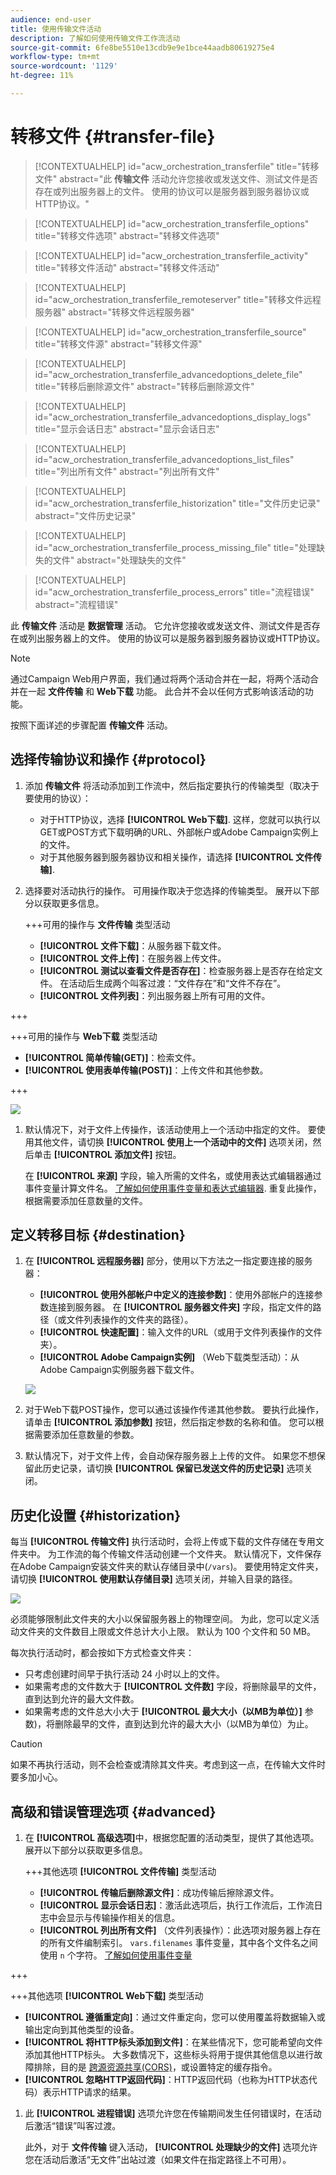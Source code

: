 ```yaml
---
audience: end-user
title: 使用传输文件活动
description: 了解如何使用传输文件工作流活动
source-git-commit: 6fe8be5510e13cdb9e9e1bce44aadb80619275e4
workflow-type: tm+mt
source-wordcount: '1129'
ht-degree: 11%

---
```


# 转移文件 {#transfer-file}

>[!CONTEXTUALHELP]
>id="acw_orchestration_transferfile"
>title="转移文件"
>abstract="此 **传输文件** 活动允许您接收或发送文件、测试文件是否存在或列出服务器上的文件。 使用的协议可以是服务器到服务器协议或HTTP协议。"

>[!CONTEXTUALHELP]
>id="acw_orchestration_transferfile_options"
>title="转移文件选项"
>abstract="转移文件选项"

>[!CONTEXTUALHELP]
>id="acw_orchestration_transferfile_activity"
>title="转移文件活动"
>abstract="转移文件活动"

>[!CONTEXTUALHELP]
>id="acw_orchestration_transferfile_remoteserver"
>title="转移文件远程服务器"
>abstract="转移文件远程服务器"

>[!CONTEXTUALHELP]
>id="acw_orchestration_transferfile_source"
>title="转移文件源"
>abstract="转移文件源"

>[!CONTEXTUALHELP]
>id="acw_orchestration_transferfile_advancedoptions_delete_file"
>title="转移后删除源文件"
>abstract="转移后删除源文件"

>[!CONTEXTUALHELP]
>id="acw_orchestration_transferfile_advancedoptions_display_logs"
>title="显示会话日志"
>abstract="显示会话日志"

>[!CONTEXTUALHELP]
>id="acw_orchestration_transferfile_advancedoptions_list_files"
>title="列出所有文件"
>abstract="列出所有文件"

>[!CONTEXTUALHELP]
>id="acw_orchestration_transferfile_historization"
>title="文件历史记录"
>abstract="文件历史记录"

>[!CONTEXTUALHELP]
>id="acw_orchestration_transferfile_process_missing_file"
>title="处理缺失的文件"
>abstract="处理缺失的文件"

>[!CONTEXTUALHELP]
>id="acw_orchestration_transferfile_process_errors"
>title="流程错误"
>abstract="流程错误"

此 **传输文件** 活动是 **数据管理** 活动。 它允许您接收或发送文件、测试文件是否存在或列出服务器上的文件。 使用的协议可以是服务器到服务器协议或HTTP协议。

>[!NOTE]
>
>通过Campaign Web用户界面，我们通过将两个活动合并在一起，将两个活动合并在一起 **文件传输** 和 **Web下载** 功能。 此合并不会以任何方式影响该活动的功能。

按照下面详述的步骤配置 **传输文件** 活动。

## 选择传输协议和操作 {#protocol}

1. 添加 **传输文件** 将活动添加到工作流中，然后指定要执行的传输类型（取决于要使用的协议）：

   * 对于HTTP协议，选择 **[!UICONTROL Web下载]**. 这样，您就可以执行以GET或POST方式下载明确的URL、外部帐户或Adobe Campaign实例上的文件。
   * 对于其他服务器到服务器协议和相关操作，请选择 **[!UICONTROL 文件传输]**.

1. 选择要对活动执行的操作。 可用操作取决于您选择的传输类型。 展开以下部分以获取更多信息。

   +++可用的操作与 **文件传输** 类型活动

   * **[!UICONTROL 文件下载]**：从服务器下载文件。
   * **[!UICONTROL 文件上传]**：在服务器上传文件。
   * **[!UICONTROL 测试以查看文件是否存在]**：检查服务器上是否存在给定文件。 在活动后生成两个叫客过渡：“文件存在”和“文件不存在”。
   * **[!UICONTROL 文件列表]**：列出服务器上所有可用的文件。

+++

   +++可用的操作与 **Web下载** 类型活动

   * **[!UICONTROL 简单传输(GET)]**：检索文件。
   * **[!UICONTROL 使用表单传输(POST)]**：上传文件和其他参数。

+++

   ![](../assets/workflow-transfer-file-action.png)

1. 默认情况下，对于文件上传操作，该活动使用上一个活动中指定的文件。 要使用其他文件，请切换 **[!UICONTROL 使用上一个活动中的文件]** 选项关闭，然后单击 **[!UICONTROL 添加文件]** 按钮。

   在 **[!UICONTROL 来源]** 字段，输入所需的文件名，或使用表达式编辑器通过事件变量计算文件名。 [了解如何使用事件变量和表达式编辑器](../event-variables.md). 重复此操作，根据需要添加任意数量的文件。

## 定义转移目标 {#destination}

1. 在 **[!UICONTROL 远程服务器]** 部分，使用以下方法之一指定要连接的服务器：

   * **[!UICONTROL 使用外部帐户中定义的连接参数]**：使用外部帐户的连接参数连接到服务器。 在 **[!UICONTROL 服务器文件夹]** 字段，指定文件的路径（或文件列表操作的文件夹的路径）。
   * **[!UICONTROL 快速配置]**：输入文件的URL（或用于文件列表操作的文件夹）。
   * **[!UICONTROL Adobe Campaign实例]** （Web下载类型活动）：从Adobe Campaign实例服务器下载文件。

   ![](../assets/workflow-transfer-file-server.png)

1. 对于Web下载POST操作，您可以通过该操作传递其他参数。 要执行此操作，请单击 **[!UICONTROL 添加参数]** 按钮，然后指定参数的名称和值。 您可以根据需要添加任意数量的参数。

1. 默认情况下，对于文件上传，会自动保存服务器上上传的文件。 如果您不想保留此历史记录，请切换 **[!UICONTROL 保留已发送文件的历史记录]** 选项关闭。

## 历史化设置 {#historization}

每当 **[!UICONTROL 传输文件]** 执行活动时，会将上传或下载的文件存储在专用文件夹中。 为工作流的每个传输文件活动创建一个文件夹。 默认情况下，文件保存在Adobe Campaign安装文件夹的默认存储目录中(`/vars`)。 要使用特定文件夹，请切换 **[!UICONTROL 使用默认存储目录]** 选项关闭，并输入目录的路径。

![](../assets/workflow-transfer-file-historization.png)

必须能够限制此文件夹的大小以保留服务器上的物理空间。 为此，您可以定义活动文件夹的文件数目上限或文件总计大小上限。 默认为 100 个文件和 50 MB。

每次执行活动时，都会按如下方式检查文件夹：

* 只考虑创建时间早于执行活动 24 小时以上的文件。
* 如果需考虑的文件数大于 **[!UICONTROL 文件数]** 字段，将删除最早的文件，直到达到允许的最大文件数。
* 如果需考虑的文件总大小大于 **[!UICONTROL 最大大小（以MB为单位）]** 参数)，将删除最早的文件，直到达到允许的最大大小（以MB为单位）为止。

>[!CAUTION]
>
>如果不再执行活动，则不会检查或清除其文件夹。考虑到这一点，在传输大文件时要多加小心。

## 高级和错误管理选项 {#advanced}

1. 在 **[!UICONTROL 高级选项]**&#x200B;中，根据您配置的活动类型，提供了其他选项。 展开以下部分以获取更多信息。

   +++其他选项 **[!UICONTROL 文件传输]** 类型活动

   * **[!UICONTROL 传输后删除源文件]**：成功传输后擦除源文件。
   * **[!UICONTROL 显示会话日志]**：激活此选项后，执行工作流后，工作流日志中会显示与传输操作相关的信息。
   * **[!UICONTROL 列出所有文件]** （文件列表操作）：此选项对服务器上存在的所有文件编制索引。 `vars.filenames` 事件变量，其中各个文件名之间使用 `n` 个字符。 [了解如何使用事件变量](../event-variables.md)

+++

   +++其他选项 **[!UICONTROL Web下载]** 类型活动

   * **[!UICONTROL 遵循重定向]**：通过文件重定向，您可以使用覆盖将数据输入或输出定向到其他类型的设备。
   * **[!UICONTROL 将HTTP标头添加到文件]**：在某些情况下，您可能希望向文件添加其他HTTP标头。 大多数情况下，这些标头将用于提供其他信息以进行故障排除，目的是 [跨源资源共享(CORS)](https://developer.mozilla.org/docs/Web/HTTP/CORS)，或设置特定的缓存指令。
   * **[!UICONTROL 忽略HTTP返回代码]**：HTTP返回代码（也称为HTTP状态代码）表示HTTP请求的结果。

1. 此 **[!UICONTROL 进程错误]** 选项允许您在传输期间发生任何错误时，在活动后激活“错误”叫客过渡。

   此外，对于 **文件传输** 键入活动， **[!UICONTROL 处理缺少的文件]** 选项允许您在活动后激活“无文件”出站过渡（如果文件在指定路径上不可用）。
